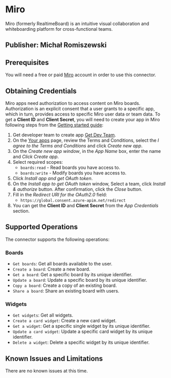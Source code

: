 # Miro
Miro (formerly RealtimeBoard) is an intuitive visual collaboration and whiteboarding platform for cross-functional teams.

## Publisher: Michał Romiszewski

## Prerequisites
You will need a free or paid [Miro](https://miro.com/) account in order to use this connector.

## Obtaining Credentials
Miro apps need authorization to access content on Miro boards. Authorization is an explicit consent that a user grants to a specific app, which in turn, provides access to specific Miro user data or team data. 
To get a **Client ID** and **Client Secret**, you will need to create your app in Miro following steps from the [Getting started guide](https://developers.miro.com/docs/getting-started):
1. Get developer team to create app [Get Dev Team](https://miro.com/app/dashboard/?createDevTeam=1).
2. On the [Your apps](https://miro.com/app/settings/user-profile/apps) page, review the Terms and Conditions, select the *I agree to the Terms and Conditions* and click *Create new app*.
3. On the *Create new app window*, in the *App Name* box, enter the name and *Click Create app*.
4. Select required scopes:
    - `boards:read` - Read boards you have access to.
    - `boards:write` - Modify boards you have access to.
5. Click *Install app and get OAuth token*.
6. On the *Install app to get OAuth token* window, Select a team, click *Install & authorize* button. After confirmation, click the *Close* button.
7. Fill in the *Redirect URI for the OAuth2.0* field:
    - `https://global.consent.azure-apim.net/redirect`
8. You can get the **Client ID** and **Client Secret** from the *App Credentials* section.

## Supported Operations
The connector supports the following operations:
### Boards
- `Get boards`: Get all boards available to the user.
- `Create a board`: Create a new board.
- `Get a board`: Get a specific board by its unique identifier.
- `Update a board`: Update a specific board by its unique identifier.
- `Copy a board`: Create a copy of an existing board.
- `Share a board`: Share an existing board with users.
### Widgets
- `Get widgets`: Get all widgets.
- `Create a card widget`: Create a new card widget.
- `Get a widget`: Get a specific single widget by its unique identifier.
- `Update a card widget`: Update a specific card widget by its unique identifier.
- `Delete a widget`: Delete a specific widget by its unique identifier.

## Known Issues and Limitations
There are no known issues at this time.